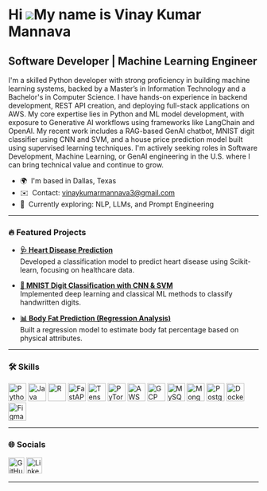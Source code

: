 Hi ![](https://user-images.githubusercontent.com/18350557/176309783-0785949b-9127-417c-8b55-ab5a4333674e.gif)My name is Vinay Kumar Mannava
===========================================================================================================================================

Software Developer | Machine Learning Engineer
-------------------------------------------------

I'm a skilled Python developer with strong proficiency in building machine learning systems, backed by a Master’s in Information Technology and a Bachelor's in Computer Science. I have hands-on experience in backend development, REST API creation, and deploying full-stack applications on AWS. My core expertise lies in Python and ML model development, with exposure to Generative AI workflows using frameworks like LangChain and OpenAI. My recent work includes a RAG-based GenAI chatbot, MNIST digit classifier using CNN and SVM, and a house price prediction model built using supervised learning techniques. I'm actively seeking roles in Software Development, Machine Learning, or GenAI engineering in the U.S. where I can bring technical value and continue to grow.

* 🌍  I'm based in Dallas, Texas  
* ✉️  Contact: [vinaykumarmannava3@gmail.com](mailto:vinaykumarmannava3@gmail.com)  
* 🧠  Currently exploring: NLP, LLMs, and Prompt Engineering  

---

### 🔥 Featured Projects

- **[🩺 Heart Disease Prediction](https://github.com/VinayKumar939/MINI-PROJECT-HEART-DISEASE-)**  
  Developed a classification model to predict heart disease using Scikit-learn, focusing on healthcare data.

- **[🔢 MNIST Digit Classification with CNN & SVM](https://github.com/VinayKumar939/MNIST-Digits-Classification-Tensorflow)**  
  Implemented deep learning and classical ML methods to classify handwritten digits.

- **[📊 Body Fat Prediction (Regression Analysis)](https://github.com/VinayKumar939/Body-s-Fat)**  
  Built a regression model to estimate body fat percentage based on physical attributes.

---

### 🛠️ Skills

<p align="left">
<a href="https://www.python.org/" target="_blank"><img src="https://raw.githubusercontent.com/danielcranney/readme-generator/main/public/icons/skills/python-colored.svg" width="36" height="36" alt="Python" /></a>
<a href="https://www.oracle.com/java/" target="_blank"><img src="https://raw.githubusercontent.com/danielcranney/readme-generator/main/public/icons/skills/java-colored.svg" width="36" height="36" alt="Java" /></a>
<a href="https://www.r-project.org/" target="_blank"><img src="https://raw.githubusercontent.com/danielcranney/readme-generator/main/public/icons/skills/rlang-colored.svg" width="36" height="36" alt="R" /></a>
<a href="https://fastapi.tiangolo.com/" target="_blank"><img src="https://raw.githubusercontent.com/danielcranney/readme-generator/main/public/icons/skills/fastapi-colored.svg" width="36" height="36" alt="FastAPI" /></a>
<a href="https://www.tensorflow.org/" target="_blank"><img src="https://raw.githubusercontent.com/danielcranney/readme-generator/main/public/icons/skills/tensorflow-colored.svg" width="36" height="36" alt="TensorFlow" /></a>
<a href="https://pytorch.org/" target="_blank"><img src="https://raw.githubusercontent.com/danielcranney/readme-generator/main/public/icons/skills/pytorch-colored.svg" width="36" height="36" alt="PyTorch" /></a>
<a href="https://aws.amazon.com/" target="_blank"><img src="https://raw.githubusercontent.com/danielcranney/readme-generator/main/public/icons/skills/aws-colored.svg" width="36" height="36" alt="AWS" /></a>
<a href="https://cloud.google.com/" target="_blank"><img src="https://raw.githubusercontent.com/danielcranney/readme-generator/main/public/icons/skills/googlecloud-colored.svg" width="36" height="36" alt="GCP" /></a>
<a href="https://www.mysql.com/" target="_blank"><img src="https://raw.githubusercontent.com/danielcranney/readme-generator/main/public/icons/skills/mysql-colored.svg" width="36" height="36" alt="MySQL" /></a>
<a href="https://www.mongodb.com/" target="_blank"><img src="https://raw.githubusercontent.com/danielcranney/readme-generator/main/public/icons/skills/mongodb-colored.svg" width="36" height="36" alt="MongoDB" /></a>
<a href="https://www.postgresql.org/" target="_blank"><img src="https://raw.githubusercontent.com/danielcranney/readme-generator/main/public/icons/skills/postgresql-colored.svg" width="36" height="36" alt="PostgreSQL" /></a>
<a href="https://docker.com/" target="_blank"><img src="https://raw.githubusercontent.com/danielcranney/readme-generator/main/public/icons/skills/docker-colored.svg" width="36" height="36" alt="Docker" /></a>
<a href="https://figma.com/" target="_blank"><img src="https://raw.githubusercontent.com/danielcranney/readme-generator/main/public/icons/skills/figma-colored.svg" width="36" height="36" alt="Figma" /></a>
</p>

---

### 🌐 Socials

<p align="left">
<a href="https://github.com/VinayKumar939" target="_blank"><img src="https://raw.githubusercontent.com/danielcranney/readme-generator/main/public/icons/socials/github.svg" width="32" height="32" alt="GitHub" /></a>
<a href="https://www.linkedin.com/in/mannavavinay" target="_blank"><img src="https://raw.githubusercontent.com/danielcranney/readme-generator/main/public/icons/socials/linkedin.svg" width="32" height="32" alt="LinkedIn" /></a>
</p>

---



